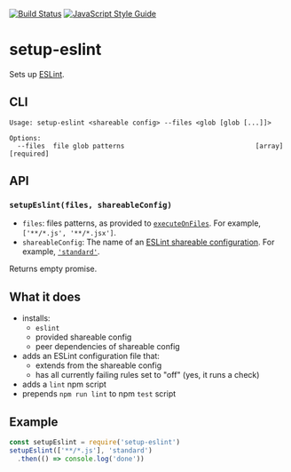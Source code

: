 [![Build Status](https://travis-ci.org/mightyiam/setup-eslint.svg?branch=master)](https://travis-ci.org/mightyiam/setup-eslint) [![JavaScript Style Guide](https://cdn.rawgit.com/feross/standard/master/badge.svg)](https://github.com/feross/standard)

# setup-eslint

Sets up [ESLint](http://eslint.org/).

## CLI

```
Usage: setup-eslint <shareable config> --files <glob [glob [...]]>

Options:
  --files  file glob patterns                                 [array] [required]
```

## API

### `setupEslint(files, shareableConfig)`

- `files`:
  files patterns, as provided to [`executeOnFiles`](http://eslint.org/docs/developer-guide/nodejs-api#executeonfiles).
  For example, `['**/*.js', '**/*.jsx']`.
- `shareableConfig`:
  The name of an [ESLint shareable configuration](http://eslint.org/docs/developer-guide/shareable-configs).
  For example, [`'standard'`](https://www.npmjs.com/package/eslint-config-standard).

Returns empty promise.

## What it does

- installs:
  - `eslint`
  - provided shareable config
  - peer dependencies of shareable config
- adds an ESLint configuration file that:
  - extends from the shareable config
  - has all currently failing rules set to "off" (yes, it runs a check)
- adds a `lint` npm script
- prepends `npm run lint` to npm `test` script

## Example

```js
const setupEslint = require('setup-eslint')
setupEslint(['**/*.js'], 'standard')
  .then(() => console.log('done'))
```
